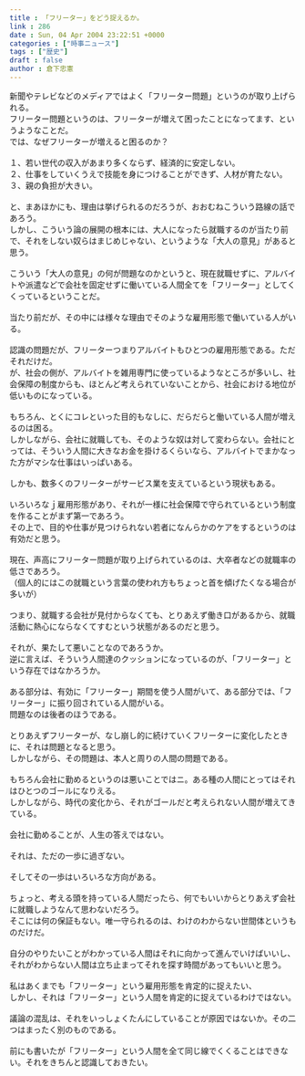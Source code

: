 ```yaml
---
title : 「フリーター」をどう捉えるか。
link : 286
date : Sun, 04 Apr 2004 23:22:51 +0000
categories : ["時事ニュース"]
tags : ["歴史"]
draft : false
author : 倉下忠憲
---
```


新聞やテレビなどのメディアではよく「フリーター問題」というのが取り上げられる。<BR>フリーター問題というのは、フリーターが増えて困ったことになってます、というようなことだ。<BR>では、なぜフリーターが増えると困るのか？<BR><BR>１、若い世代の収入があまり多くならず、経済的に安定しない。<BR>２、仕事をしていくうえで技能を身につけることができず、人材が育たない。<BR>３、親の負担が大きい。<BR><BR>と、まあほかにも、理由は挙げられるのだろうが、おおむねこういう路線の話であろう。<BR>しかし、こういう論の展開の根本には、大人になったら就職するのが当たり前で、それをしない奴らはまじめじゃない、というような「大人の意見」があると思う。<BR><BR>こういう「大人の意見」の何が問題なのかというと、現在就職せずに、アルバイトや派遣などで会社を固定せずに働いている人間全てを「フリーター」としてくくっているということだ。<BR><BR>当たり前だが、その中には様々な理由でそのような雇用形態で働いている人がいる。<BR><BR>認識の問題だが、フリーターつまりアルバイトもひとつの雇用形態である。ただそれだけだ。<BR>が、社会の側が、アルバイトを雑用専門に使っているようなところが多いし、社会保障の制度からも、ほとんど考えられていないことから、社会における地位が低いものになっている。<BR><BR>もちろん、とくにコレといった目的もなしに、だらだらと働いている人間が増えるのは困る。<BR>しかしながら、会社に就職しても、そのような奴は対して変わらない。会社にとっては、そういう人間に大きなお金を掛けるくらいなら、アルバイトでまかなった方がマシな仕事はいっぱいある。<BR><BR>しかも、数多くのフリーターがサービス業を支えているという現状もある。<BR><BR>いろいろなｊ雇用形態があり、それが一様に社会保障で守られているという制度を作ることがまず第一であろう。<BR>その上で、目的や仕事が見つけられない若者になんらかのケアをするというのは有効だと思う。<BR><BR>現在、声高にフリーター問題が取り上げられているのは、大卒者などの就職率の低さであろう。<BR>（個人的にはこの就職という言葉の使われ方もちょっと首を傾げたくなる場合が多いが）<BR><BR>つまり、就職する会社が見付からなくても、とりあえず働き口があるから、就職活動に熱心にならなくてすむという状態があるのだと思う。<BR><BR>それが、果たして悪いことなのであろうか。<BR>逆に言えば、そういう人間達のクッションになっているのが、「フリーター」という存在ではなかろうか。<BR><BR>ある部分は、有効に「フリーター」期間を使う人間がいて、ある部分では、「フリーター」に振り回されている人間がいる。<BR>問題なのは後者のほうである。<BR><BR>とりあえずフリーターが、なし崩し的に続けていくフリーターに変化したときに、それは問題となると思う。<BR>しかしながら、その問題は、本人と周りの人間の問題である。<BR><BR>もちろん会社に勤めるというのは悪いことではニ。ある種の人間にとってはそれはひとつのゴールになりえる。<BR>しかしながら、時代の変化から、それがゴールだと考えられない人間が増えてきている。<BR><BR>会社に勤めることが、人生の答えではない。<BR><BR>それは、ただの一歩に過ぎない。<BR><BR>そしてその一歩はいろいろな方向がある。<BR><BR>ちょっと、考える頭を持っている人間だったら、何でもいいからとりあえず会社に就職しようなんて思わないだろう。<BR>そこには何の保証もない。唯一守られるのは、わけのわからない世間体というものだけだ。<BR><BR>自分のやりたいことがわかっている人間はそれに向かって進んでいけばいいし、それがわからない人間は立ち止まってそれを探す時間があってもいいと思う。<BR><BR>私はあくまでも「フリーター」という雇用形態を肯定的に捉えたい、<BR>しかし、それは「フリーター」という人間を肯定的に捉えているわけではない。<BR><BR>議論の混乱は、それをいっしょくたんにしていることが原因ではないか。その二つはまったく別のものである。<BR><BR>前にも書いたが「フリーター」という人間を全て同じ線でくくることはできない。それをきちんと認識しておきたい。<br><br>
